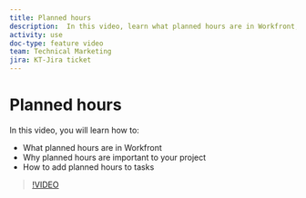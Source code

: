 ```yaml
---
title: Planned hours
description:  In this video, learn what planned hours are in Workfront, why planned hours are important to your project, how to add planned hours to tasks
activity: use
doc-type: feature video
team: Technical Marketing
jira: KT-Jira ticket
---
```

# Planned hours

In this video, you will learn how to:

* What planned hours are in Workfront
* Why planned hours are important to your project
* How to add planned hours to tasks

>[!VIDEO](https://video.tv.adobe.com/v/335090/?quality=12&learn=on)